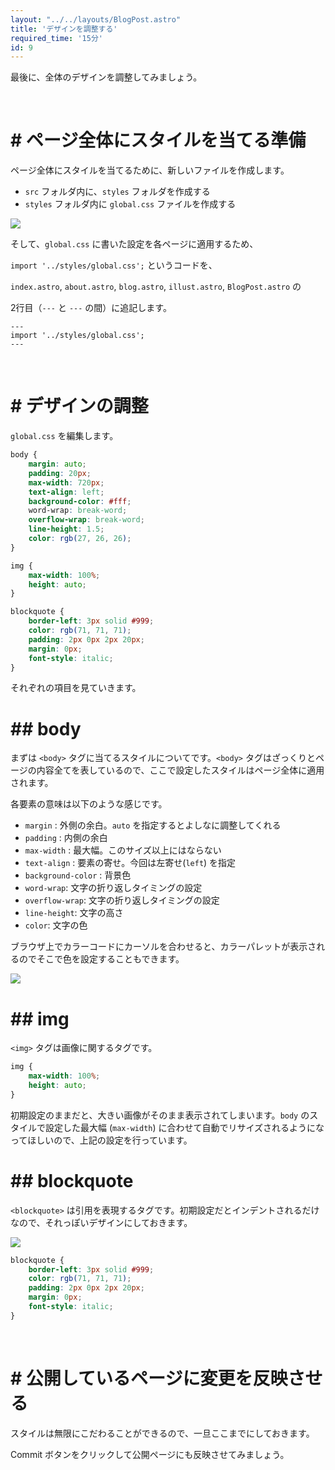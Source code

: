 ```yaml
---
layout: "../../layouts/BlogPost.astro"
title: 'デザインを調整する'
required_time: '15分'
id: 9
---
```


最後に、全体のデザインを調整してみましょう。

<br>

# # ページ全体にスタイルを当てる準備

ページ全体にスタイルを当てるために、新しいファイルを作成します。

- `src` フォルダ内に、`styles` フォルダを作成する
- `styles` フォルダ内に `global.css` ファイルを作成する

![](/image/post-9/styles.png)

そして、`global.css` に書いた設定を各ページに適用するため、

`import '../styles/global.css';` というコードを、

`index.astro`, `about.astro`, `blog.astro`, `illust.astro`, `BlogPost.astro` の

2行目（`---` と `---` の間）に追記します。

~~~astro
---
import '../styles/global.css';
---
~~~

<br>

# # デザインの調整

`global.css` を編集します。

~~~css
body {
	margin: auto;
	padding: 20px;
	max-width: 720px;
	text-align: left;
	background-color: #fff;
	word-wrap: break-word;
	overflow-wrap: break-word;
	line-height: 1.5;
	color: rgb(27, 26, 26);
}

img {
	max-width: 100%;
	height: auto;
}

blockquote {
	border-left: 3px solid #999;
	color: rgb(71, 71, 71);
	padding: 2px 0px 2px 20px;
	margin: 0px;
	font-style: italic;
}
~~~

それぞれの項目を見ていきます。

# ## body

まずは `<body>` タグに当てるスタイルについてです。`<body>` タグはざっくりとページの内容全てを表しているので、ここで設定したスタイルはページ全体に適用されます。

各要素の意味は以下のような感じです。

- `margin` : 外側の余白。`auto` を指定するとよしなに調整してくれる
- `padding` : 内側の余白
- `max-width` : 最大幅。このサイズ以上にはならない
- `text-align` : 要素の寄せ。今回は左寄せ(`left`) を指定
- `background-color` : 背景色
- `word-wrap`: 文字の折り返しタイミングの設定
- `overflow-wrap`: 文字の折り返しタイミングの設定
- `line-height`: 文字の高さ
- `color`: 文字の色

ブラウザ上でカラーコードにカーソルを合わせると、カラーパレットが表示されるのでそこで色を設定することもできます。

![](/image/post-9/color.png)

# ## img

`<img>` タグは画像に関するタグです。

~~~css
img {
	max-width: 100%;
	height: auto;
}
~~~

初期設定のままだと、大きい画像がそのまま表示されてしまいます。`body` のスタイルで設定した最大幅 (`max-width`) に合わせて自動でリサイズされるようになってほしいので、上記の設定を行っています。

# ## blockquote

`<blockquote>` は引用を表現するタグです。初期設定だとインデントされるだけなので、それっぽいデザインにしておきます。

![](/image/post-9/blockquote.png)

~~~css
blockquote {
	border-left: 3px solid #999;
	color: rgb(71, 71, 71);
	padding: 2px 0px 2px 20px;
	margin: 0px;
	font-style: italic;
}
~~~

<br>

# # 公開しているページに変更を反映させる

スタイルは無限にこだわることができるので、一旦ここまでにしておきます。

Commit ボタンをクリックして公開ページにも反映させてみましょう。